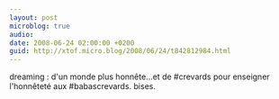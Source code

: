 ```yaml
---
layout: post
microblog: true
audio: 
date: 2008-06-24 02:00:00 +0200
guid: http://xtof.micro.blog/2008/06/24/t842812984.html
---
```

dreaming : d'un monde plus honnête...et de #crevards pour enseigner l'honnêteté aux #babascrevards. bises.
